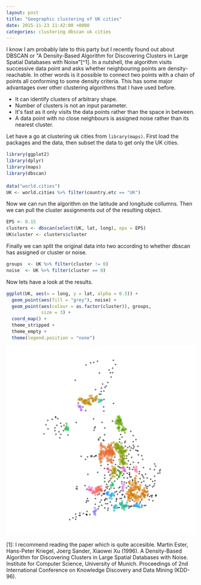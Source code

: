 ```yaml
---
layout: post
title: "Geographic clustering of UK cities"
date: 2015-11-23 11:42:00 +0000
categories: clustering dbscan uk cities 
---
```


I know I am probably late to this party but I recently found out about DBSCAN or "A 
Density-Based Algorithm for Discovering Clusters in Large Spatial Databases with Noise"[^1]. In a nutshell, the algorithm visits successive data point and asks whether neighbouring points are density-reachable. In other words is it possible to connect two points with a chain of points all conforming to some density criteria. This has some major advantages over other clustering algorithms that I have used before.

* It can identify clusters of arbitrary shape.
* Number of clusters is not an input parameter.
* It's fast as it only visits the data points rather than the space in between.
* A data point with no close neighbours is assigned noise rather than its nearest cluster.

Let have a go at clustering uk cities from `library(maps)`. First load the packages and the data, then subset the data to get only the UK cities.


```r
library(ggplot2)
library(dplyr)
library(maps)
library(dbscan)

data("world.cities")
UK <- world.cities %>% filter(country.etc == "UK")
```

Now we can run the algorithm on the latitude and longitude collumns. Then we can pull the cluster assignments out of the resulting object.


```r
EPS <- 0.15
clusters <- dbscan(select(UK, lat, long), eps = EPS)
UK$cluster <- clusters$cluster
```



Finally we can split the original data into two according to whether dbscan has assigned or cluster or noise.


```r
groups  <- UK %>% filter(cluster != 0)
noise  <- UK %>% filter(cluster == 0)
```

Now lets have a look at the results.


```r
ggplot(UK, aes(x = long, y = lat, alpha = 0.5)) + 
  geom_point(aes(fill = "grey"), noise) +
  geom_point(aes(colour = as.factor(cluster)), groups,
             size = 3) +
  coord_map() +
  theme_stripped +
  theme_empty +
  theme(legend.position = "none")
```

![plot of chunk unnamed-chunk-5](/figure/source/2015-11-23-DBScan-UK/unnamed-chunk-5-1.png) 

[1]: I recommend reading the paper which is quite accesible. Martin Ester, Hans-Peter Kriegel, Joerg Sander, Xiaowei Xu (1996). A Density-Based Algorithm for Discovering Clusters in Large Spatial Databases with Noise. Institute for Computer Science, University of Munich. Proceedings of 2nd International Conference on Knowledge Discovery and Data Mining (KDD-96).
